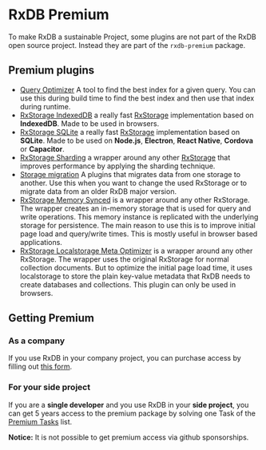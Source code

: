 # RxDB Premium

To make RxDB a sustainable Project, some plugins are not part of the RxDB open source project. Instead they are part of the `rxdb-premium` package.


## Premium plugins

- [Query Optimizer](./query-optimizer.md) A tool to find the best index for a given query. You can use this during build time to find the best index and then use that index during runtime.
- [RxStorage IndexedDB](./rx-storage-indexeddb.md) a really fast [RxStorage](./rx-storage.md) implementation based on **IndexedDB**. Made to be used in browsers.
- [RxStorage SQLite](./rx-storage-sqlite.md) a really fast [RxStorage](./rx-storage.md) implementation based on **SQLite**. Made to be used on **Node.js**, **Electron**, **React Native**, **Cordova** or **Capacitor**.
- [RxStorage Sharding](./rx-storage-sharding.md) a wrapper around any other [RxStorage](./rx-storage.md) that improves performance by applying the sharding technique.
- [Storage migration](./storage-migration.md) A plugins that migrates data from one storage to another. Use this when you want to change the used RxStorage or to migrate data from an older RxDB major version.
- [RxStorage Memory Synced](./rx-storage-memory-synced.md) is a wrapper around any other RxStorage. The wrapper creates an in-memory storage that is used for query and write operations. This memory instance is replicated with the underlying storage for persistence.
The main reason to use this is to improve initial page load and query/write times. This is mostly useful in browser based applications.
- [RxStorage Localstorage Meta Optimizer](./rx-storage-localstorage-meta-optimizer.md) is a wrapper around any other RxStorage. The wrapper uses the original RxStorage for normal collection documents. But to optimize the initial page load time, it uses localstorage to store the plain key-value metadata that RxDB needs to create databases and collections. This plugin can only be used in browsers.

## Getting Premium

### As a company

If you use RxDB in your company project, you can purchase access by filling out [this form](https://rxdb.info/form-premium.html).

### For your side project

If you are a **single developer** and you use RxDB in your **side project**, you can get 5 years access to the premium package by solving one Task of the [Premium Tasks](https://github.com/pubkey/rxdb/blob/master/orga/premium-tasks.md) list.

**Notice:** It is not possible to get premium access via github sponsorships.
